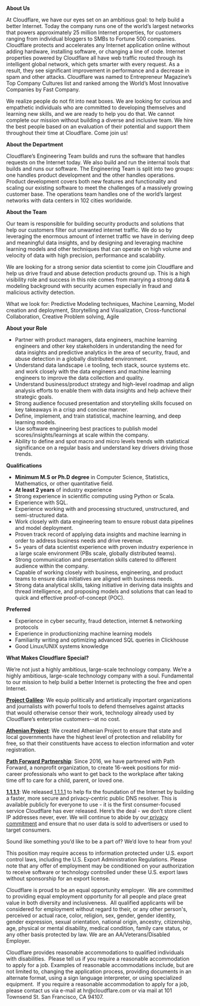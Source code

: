 <div class="content-intro">
	<div><strong>About Us</strong></div>
	<div>
		<p><span style="font-weight: 400;">At Cloudflare, we have our eyes set on an ambitious goal: to help build a better Internet. Today the company runs one of the world’s largest networks that powers approximately 25 million Internet properties, for customers ranging from individual bloggers to SMBs to Fortune 500 companies. Cloudflare protects and accelerates any Internet application online without adding hardware, installing software, or changing a line of code. Internet properties powered by Cloudflare all have web traffic routed through its intelligent global network, which gets smarter with every request. As a result, they see significant improvement in performance and a decrease in spam and other attacks. Cloudflare was named to Entrepreneur Magazine’s Top Company Cultures list and ranked among the World’s Most Innovative Companies by Fast Company.</span><span style="font-weight: 400;">&nbsp;</span></p>
		<p><span style="font-weight: 400;">We realize people do not fit into neat boxes. We are looking for curious and empathetic individuals who are committed to developing themselves and learning new skills, and we are ready to help you do that. We cannot complete our mission without building a diverse and inclusive team. We hire the best people based on an evaluation of their potential and support them throughout their time at Cloudflare. Come join us!&nbsp;</span></p>
	</div>
</div>
<p><strong>About the Department&nbsp;</strong></p>
<p><span style="font-weight: 400;">Cloudflare’s Engineering Team builds and runs the software that handles requests on the Internet today. We also build and run the internal tools that builds and runs our software. The Engineering Team is split into two groups: one handles product development and the other handles operations. Product development covers both new features and functionality and scaling our existing software to meet the challenges of a massively growing customer base. The operations team handles one of the world’s largest networks with data centers in 102 cities worldwide.&nbsp;</span></p>
<p><strong>About the Team&nbsp;</strong></p>
<p><span style="font-weight: 400;">Our team is responsible for building security products and solutions that help our customers filter out unwanted internet traffic. We do so by leveraging the enormous amount of internet traffic we have in deriving deep and meaningful data insights, and by designing and leveraging machine learning models and other techniques that can operate on high volume and velocity of data with high precision, performance and scalability.&nbsp;</span></p>
<p><span style="font-weight: 400;">We are looking for a strong senior data scientist to come join Cloudflare and help us drive fraud and abuse detection products ground up. This is a high visibility role and success in this role comes from marrying a strong data &amp; modeling background with security acumen especially in fraud and malicious activity detection.</span></p>
<p><span style="font-weight: 400;">What we look for: Predictive Modeling techniques, Machine Learning, Model creation and deployment, Storytelling and Visualization, Cross-functional Collaboration, Creative Problem solving, Agile&nbsp;</span></p>
<p><strong>About your Role&nbsp;</strong></p>
<ul>
	<li><span style="font-weight: 400;"> Partner with product managers, data engineers, machine learning engineers and other key stakeholders in understanding the need for data insights and predictive analytics in the area of security, fraud, and abuse detection in a globally distributed environment.&nbsp;</span></li>
	<li><span style="font-weight: 400;"> Understand data landscape i.e tooling, tech stack, source systems etc. and work closely with the data engineers and machine learning engineers to improve the data collection and quality. </span></li>
	<li><span style="font-weight: 400;">Understand business/product strategy and high-level roadmap and align analysis efforts to enable them with data insights and help achieve their strategic goals.&nbsp;</span></li>
	<li><span style="font-weight: 400;"> Strong audience focused presentation and storytelling skills focused on key takeaways in a crisp and concise manner.&nbsp;</span></li>
	<li><span style="font-weight: 400;"> Define, implement, and train statistical, machine learning, and deep learning models. </span></li>
	<li><span style="font-weight: 400;">Use software engineering best practices to publish model scores/insights/learnings at scale within the company.&nbsp;</span></li>
	<li><span style="font-weight: 400;"> Ability to define and spot macro and micro levels trends with statistical significance on a regular basis and understand key drivers driving those trends.&nbsp;</span></li>
</ul>
<p><strong>Qualifications&nbsp;</strong></p>
<ul>
	<li><span style="font-weight: 400;"><strong>Minimum M.S or Ph.D degree</strong> in Computer Science, Statistics, Mathematics, or other quantitative field.</span></li>
	<li><span style="font-weight: 400;"><strong>At least 2 years</strong> of industry experience</span></li>
	<li><span style="font-weight: 400;">Strong experience in scientific computing using Python or Scala.&nbsp;</span></li>
	<li><span style="font-weight: 400;"> Experience with SQL.&nbsp;</span></li>
	<li><span style="font-weight: 400;"> Experience working with and processing structured, unstructured, and semi-structured data. </span></li>
	<li><span style="font-weight: 400;">Work closely with data engineering team to ensure robust data pipelines and model deployment. </span></li>
	<li><span style="font-weight: 400;">Proven track record of applying data insights and machine learning in order to address business needs and drive revenue.&nbsp;</span></li>
	<li><span style="font-weight: 400;"> 5+ years of data scientist experience with proven industry experience in a large scale environment (PBs scale, globally distributed teams).&nbsp;</span></li>
	<li><span style="font-weight: 400;"> Strong communication and presentation skills catered to different audience within the company. </span></li>
	<li><span style="font-weight: 400;">Capable of working closely with business, engineering, and product teams to ensure data initiatives are aligned with business needs.&nbsp;</span></li>
	<li><span style="font-weight: 400;"> Strong data analytical skills, taking initiative in deriving data insights and thread intelligence, and proposing models and solutions that can lead to quick and effective proof-of-concept (POC).&nbsp;</span></li>
</ul>
<p><strong>Preferred&nbsp;</strong></p>
<ul>
	<li><span style="font-weight: 400;"> Experience in cyber security, fraud detection, internet &amp; networking protocols </span></li>
	<li><span style="font-weight: 400;">Experience in productionizing machine learning models&nbsp;</span></li>
	<li><span style="font-weight: 400;"> Familiarity writing and optimizing advanced SQL queries in Clickhouse&nbsp;</span></li>
	<li><span style="font-weight: 400;"> Good Linux/UNIX systems knowledge </span></li>
</ul>
<div class="content-conclusion">
	<p><strong>What Makes Cloudflare Special?</strong></p>
	<p><span style="font-weight: 400;">We’re not just a highly ambitious, large-scale technology company. We’re a highly ambitious, large-scale technology company with a soul. Fundamental to our mission to help build a better Internet is protecting the free and open Internet.</span></p>
	<p><a href="https://blog.cloudflare.com/protecting-free-expression-online/"><strong>Project Galileo</strong></a><span style="font-weight: 400;">: We equip politically and artistically important organizations and journalists with powerful tools to defend themselves against attacks that would otherwise censor their work, technology already used by Cloudflare’s enterprise customers--at no cost.</span></p>
	<p><strong><a href="https://www.cloudflare.com/athenian/">Athenian Project</a></strong><span style="font-weight: 400;">: We created Athenian Project to ensure that state and local governments have the highest level of protection and reliability for free, so that their constituents have access to election information and voter registration.</span></p>
	<p><a href="https://blog.cloudflare.com/tag/path-forward/"><strong>Path Forward Partnership</strong></a><span style="font-weight: 400;">: Since 2016, we have partnered with Path Forward, a nonprofit organization, to create 16-week positions for mid-career professionals who want to get back to the workplace after taking time off to care for a child, parent, or loved one.</span></p>
	<p><a href="https://1.1.1.1/"><strong>1.1.1.1</strong></a><span style="font-weight: 400;">: We released</span><a href="https://1.1.1.1/"> <span style="font-weight: 400;">1.1.1.1</span></a><span style="font-weight: 400;"> to help fix the foundation of the Internet by building a faster, more secure and privacy-centric public DNS resolver. This is available publicly for everyone to use - it is the first consumer-focused service Cloudflare has ever released. Here’s the deal - we don’t store client IP addresses never, ever. We will continue to abide by our</span><a href="https://developers.cloudflare.com/1.1.1.1/privacy/public-dns-resolver"> privacy commitment</a><span style="font-weight: 400;"> and ensure that no user data is sold to advertisers or used to target consumers.</span></p>
	<p><span style="font-weight: 400;">Sound like something you’d like to be a part of? We’d love to hear from you!</span></p>
	<p><span style="font-weight: 400;">This position may require access to information protected under U.S. export control laws, including the U.S. Export Administration Regulations. Please note that any offer of employment may be conditioned on your authorization to receive software or technology controlled under these U.S. export laws without sponsorship for an export license.</span></p>
	<p><span style="font-weight: 400;">Cloudflare is proud to be an equal opportunity employer. &nbsp;We are committed to providing equal employment opportunity for all people and place great value in both diversity and inclusiveness. &nbsp;All qualified applicants will be considered for employment without regard to their, or any other person's, perceived or actual</span> <span style="font-weight: 400;">race, color, religion, sex, gender, gender identity, gender expression, sexual orientation, national origin, ancestry, citizenship, age, physical or mental disability, medical condition, family care status, or any other basis protected by law. </span><span style="font-weight: 400;">We are an AA/Veterans/Disabled Employer.</span></p>
	<p><span style="font-weight: 400;">Cloudflare provides reasonable accommodations to qualified individuals with disabilities. &nbsp;Please tell us if you require a reasonable accommodation to apply for a job. Examples of reasonable accommodations include, but are not limited to, changing the application process, providing documents in an alternate format, using a sign language interpreter, or using specialized equipment. &nbsp;If you require a reasonable accommodation to apply for a job, please contact us via e-mail at </span><span style="font-weight: 400;">hr@cloudflare.com</span><span style="font-weight: 400;"> or via mail at 101 Townsend St. San Francisco, CA 94107.</span></p>
</div>